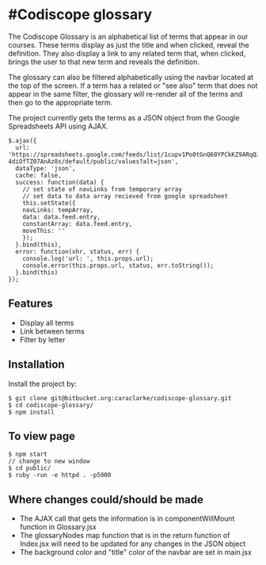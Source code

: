 #Codiscope glossary
========

The Codiscope Glossary is an alphabetical list of terms that appear in our courses. These terms display as just the title and when clicked, reveal the definition. They also display a link to any related term that, when clicked, brings the user to that new term and reveals the definition.

The glossary can also be filtered alphabetically using the navbar located at the top of the screen. If a term has a related or "see also" term that does not appear in the same filter, the glossary will re-render all of the terms and then go to the appropriate term.

The project currently gets the terms as a JSON object from the Google Spreadsheets API using AJAX.

```
$.ajax({
  url: 'https://spreadsheets.google.com/feeds/list/1cupv1Po0tGnQ60YPCkKZ9ARqQJb-4diOfTZ07AnAz8s/default/public/values?alt=json',
  dataType: 'json',
  cache: false,
  success: function(data) {
    // set state of navLinks from temporary array
    // set data to data array recieved from google spreadsheet
    this.setState({ 
    navLinks: tempArray,
    data: data.feed.entry,
    constantArray: data.feed.entry,
    moveThis: ''
    });
  }.bind(this),
  error: function(xhr, status, err) {
    console.log('url: ', this.props.url);
    console.error(this.props.url, status, err.toString());
  }.bind(this)
});
```

Features
--------

- Display all terms
- Link between terms
- Filter by letter

Installation
------------

Install the project by:

```
$ git clone git@bitbucket.org:caraclarke/codiscope-glossary.git
$ cd codiscope-glossary/
$ npm install

```  

To view page
------------

```
$ npm start
// change to new window
$ cd public/
$ ruby -run -e httpd . -p5000

```

Where changes could/should be made
----------

- The AJAX call that gets the information is in componentWillMount function in Glossary.jsx
- The glossaryNodes map function that is in the return function of Index.jsx will need to be updated for any changes in the JSON object
- The background color and "title" color of the navbar are set in main.jsx
